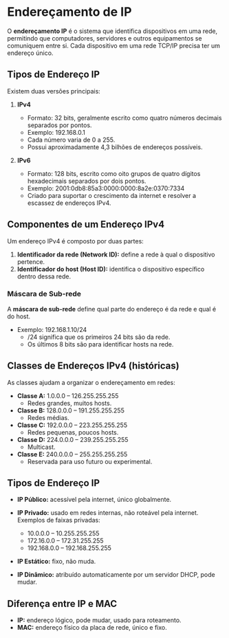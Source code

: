 # Endereçamento de IP

O **endereçamento IP** é o sistema que identifica dispositivos em uma rede, permitindo que computadores, servidores e outros equipamentos se comuniquem entre si. Cada dispositivo em uma rede TCP/IP precisa ter um endereço único.

## Tipos de Endereço IP

Existem duas versões principais:

1. **IPv4**
   - Formato: 32 bits, geralmente escrito como quatro números decimais separados por pontos.
   - Exemplo: 192.168.0.1
   - Cada número varia de 0 a 255.
   - Possui aproximadamente 4,3 bilhões de endereços possíveis.

2. **IPv6**
   - Formato: 128 bits, escrito como oito grupos de quatro dígitos hexadecimais separados por dois pontos.
   - Exemplo: 2001:0db8:85a3:0000:0000:8a2e:0370:7334
   - Criado para suportar o crescimento da internet e resolver a escassez de endereços IPv4.

## Componentes de um Endereço IPv4

Um endereço IPv4 é composto por duas partes:

1. **Identificador da rede (Network ID):** define a rede à qual o dispositivo pertence.
2. **Identificador do host (Host ID):** identifica o dispositivo específico dentro dessa rede.

### Máscara de Sub-rede

A **máscara de sub-rede** define qual parte do endereço é da rede e qual é do host.

- Exemplo: 192.168.1.10/24  
  - /24 significa que os primeiros 24 bits são da rede.
  - Os últimos 8 bits são para identificar hosts na rede.

## Classes de Endereços IPv4 (históricas)

As classes ajudam a organizar o endereçamento em redes:

- **Classe A:** 1.0.0.0 – 126.255.255.255  
  - Redes grandes, muitos hosts.  
- **Classe B:** 128.0.0.0 – 191.255.255.255  
  - Redes médias.  
- **Classe C:** 192.0.0.0 – 223.255.255.255  
  - Redes pequenas, poucos hosts.  
- **Classe D:** 224.0.0.0 – 239.255.255.255  
  - Multicast.  
- **Classe E:** 240.0.0.0 – 255.255.255.255  
  - Reservada para uso futuro ou experimental.

## Tipos de Endereço IP

- **IP Público:** acessível pela internet, único globalmente.
- **IP Privado:** usado em redes internas, não roteável pela internet. Exemplos de faixas privadas:
  - 10.0.0.0 – 10.255.255.255
  - 172.16.0.0 – 172.31.255.255
  - 192.168.0.0 – 192.168.255.255

- **IP Estático:** fixo, não muda.
- **IP Dinâmico:** atribuído automaticamente por um servidor DHCP, pode mudar.

## Diferença entre IP e MAC

- **IP:** endereço lógico, pode mudar, usado para roteamento.
- **MAC:** endereço físico da placa de rede, único e fixo.
